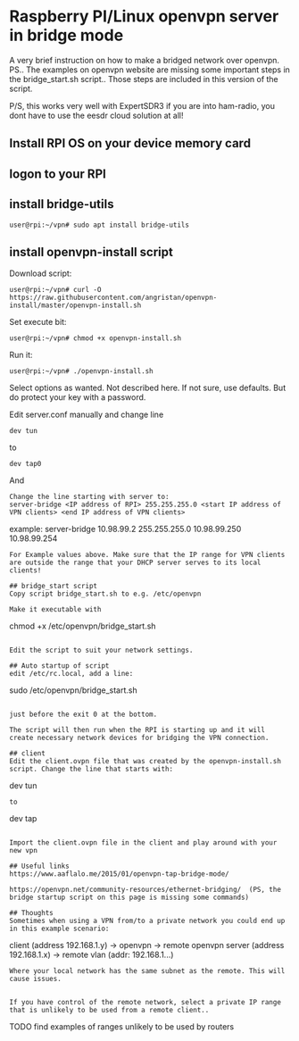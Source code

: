 # Raspberry PI/Linux openvpn server in bridge mode
A very brief instruction on how to make a bridged network over openvpn.
PS.. The examples on openvpn website are missing some important steps in the bridge_start.sh script.. Those steps are included in this version of the script.

P/S, this works very well with ExpertSDR3 if you are into ham-radio, you dont have to use the eesdr cloud solution at all! 

## Install RPI OS on your device memory card

## logon to your RPI

## install bridge-utils
```
user@rpi:~/vpn# sudo apt install bridge-utils
```
## install openvpn-install script
Download script:
```
user@rpi:~/vpn# curl -O https://raw.githubusercontent.com/angristan/openvpn-install/master/openvpn-install.sh
```
Set execute bit:
```
user@rpi:~/vpn# chmod +x openvpn-install.sh
```
Run it:
```
user@rpi:~/vpn# ./openvpn-install.sh
```
Select options as wanted. Not described here. If not sure, use defaults. But do protect your key with a password.

Edit server.conf manually and change line 
```
dev tun
```
to
```
dev tap0
```

And
```
Change the line starting with server to:
server-bridge <IP address of RPI> 255.255.255.0 <start IP address of VPN clients> <end IP address of VPN clients>
```
example:
  server-bridge 10.98.99.2 255.255.255.0 10.98.99.250 10.98.99.254
```
For Example values above. Make sure that the IP range for VPN clients are outside the range that your DHCP server serves to its local clients!

## bridge_start script
Copy script bridge_start.sh to e.g. /etc/openvpn

Make it executable with 
```
chmod +x /etc/openvpn/bridge_start.sh
```

Edit the script to suit your network settings.

## Auto startup of script
edit /etc/rc.local, add a line:
```
sudo /etc/openvpn/bridge_start.sh
```

just before the exit 0 at the bottom.

The script will then run when the RPI is starting up and it will create necessary network devices for bridging the VPN connection.

## client
Edit the client.ovpn file that was created by the openvpn-install.sh script. Change the line that starts with:
```
dev tun
```
to 
```
dev tap
```

Import the client.ovpn file in the client and play around with your new vpn

## Useful links
https://www.aaflalo.me/2015/01/openvpn-tap-bridge-mode/

https://openvpn.net/community-resources/ethernet-bridging/  (PS, the bridge startup script on this page is missing some commands)

## Thoughts
Sometimes when using a VPN from/to a private network you could end up in this example scenario:

```
client (address 192.168.1.y) -> openvpn -> remote openvpn server (address 192.168.1.x) -> remote vlan (addr: 192.168.1...)
```
Where your local network has the same subnet as the remote. This will cause issues. 


If you have control of the remote network, select a private IP range that is unlikely to be used from a remote client.. 
```
TODO find examples of ranges unlikely to be used by routers
```

